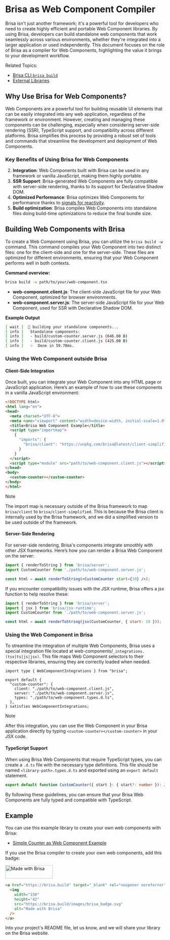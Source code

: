 # Brisa as Web Component Compiler

Brisa isn't just another framework; it's a powerful tool for developers who need to create highly efficient and portable Web Component libraries. By using Brisa, developers can build standalone web components that work seamlessly across various environments, whether they're integrated into a larger application or used independently. This document focuses on the role of Brisa as a compiler for Web Components, highlighting the value it brings to your development workflow.

Related Topics:

- [Brisa CLI `brisa build`](/api-reference/brisa-cli/brisa-build)
- [External Libraries](/building-your-application/components-details/external-libraries)

## Why Use Brisa for Web Components?

Web Components are a powerful tool for building reusable UI elements that can be easily integrated into any web application, regardless of the framework or environment. However, creating and managing these components can be challenging, especially when considering server-side rendering (SSR), TypeScript support, and compatibility across different platforms. Brisa simplifies this process by providing a robust set of tools and commands that streamline the development and deployment of Web Components.

### Key Benefits of Using Brisa for Web Components

2. **Integration**: Web Components built with Brisa can be used in any framework or vanilla JavaScript, making them highly portable.
3. **SSR Support**: Brisa-generated Web Components are fully compatible with server-side rendering, thanks to its support for Declarative Shadow DOM.
4. **Optimized Performance**: Brisa optimizes Web Components for performance thanks to [signals for reactivity](/building-your-application/components-details/reactivity).
5. **Build optimization**: Brisa compiles Web Components into standalone files doing build-time optimizations to reduce the final bundle size.

## Building Web Components with Brisa

To create a Web Component using Brisa, you can utilize the `brisa build -w` command. This command compiles your Web Component into two distinct files: one for the client-side and one for the server-side. These files are optimized for different environments, ensuring that your Web Component performs well in both contexts.

**Command overview:**

```bash
brisa build -w path/to/your/web-component.tsx
```

- **web-component.client.js**: The client-side JavaScript file for your Web Component, optimized for browser environments.
- **web-component.server.js**: The server-side JavaScript file for your Web Component, used for SSR with Declarative Shadow DOM.

**Example Output**

```sh
[ wait ]  🚀 building your standalone components...
[ info ]   Standalone components:
[ info ]   - build/custom-counter.server.js (646.00 B)
[ info ]   - build/custom-counter.client.js (425.00 B)
[ info ]   ✨  Done in 59.78ms.
```

### Using the Web Component outside Brisa

#### Client-Side Integration

Once built, you can integrate your Web Component into any HTML page or JavaScript application. Here’s an example of how to use these components in a vanilla JavaScript environment:

```html
<!DOCTYPE html>
<html lang="en">
<head>
  <meta charset="UTF-8">
  <meta name="viewport" content="width=device-width, initial-scale=1.0">
  <title>Brisa Web Component Example</title>
  <script type="importmap">
    {
      "imports": {
        "brisa/client": "https://unpkg.com/brisa@latest/client-simplified/index.js"
      }
    }
  </script>
  <script type="module" src="path/to/web-component.client.js"></script>
</head>
<body>
  <custom-counter></custom-counter>
</body>
</html>
```

> [!NOTE]
>
> The import map is necessary outside of the Brisa framework to map `brisa/client` to `brisa/client-simplified`. This is because the Brisa client is internally used by the Brisa framework, and we did a simplified version to be used outside of the framework.

#### Server-Side Rendering

For server-side rendering, Brisa's components integrate smoothly with other JSX frameworks. Here’s how you can render a Brisa Web Component on the server:

```jsx
import { renderToString } from 'brisa/server';
import CustomCounter from './path/to/web-component.server.js';

const html = await renderToString(<CustomCounter start={10} />);
```

If you encounter compatibility issues with the JSX runtime, Brisa offers a jsx function to help resolve these:

```jsx
import { renderToString } from 'brisa/server';
import { jsx } from 'brisa/jsx-runtime';
import CustomCounter from './path/to/web-component.server.js';

const html = await renderToString(jsx(CustomCounter, { start: 10 }));
```

### Using the Web Component in Brisa

To streamline the integration of multiple Web Components, Brisa uses a special integration file located at web-components/`_integrations.(tsx|ts|js|jsx)`. This file maps Web Component selectors to their respective libraries, ensuring they are correctly loaded when needed.

```tsx
import type { WebComponentIntegrations } from "brisa";

export default {
  "custom-counter": {
    client: "./path/to/web-component.client.js",
    server: "./path/to/web-component.server.js",
    types: "./path/to/web-component.types.d.ts",
  },
} satisfies WebComponentIntegrations;
```

> [!NOTE]
>
> After this integration, you can use the Web Component in your Brisa application directly by typing `<custom-counter></custom-counter>` in your JSX code.

#### TypeScript Support

When using Brisa Web Components that require TypeScript types, you can create a `.d.ts` file with the necessary type definitions. This file should be named `<library-path>.types.d.ts` and exported using an `export default` statement.

```ts
export default function CustomCounter({ start }: { start?: number }): JSX.Element;
```

By following these guidelines, you can ensure that your Brisa Web Components are fully typed and compatible with TypeScript.

## Example

You can use this example library to create your own web components with Brisa:

- [Simple Counter as Web Component Example](https://github.com/aralroca/counter-wc)

If you use the Brisa compiler to create your own web components, add this badge:

<a href="https://brisa.build" target="_blank" rel="noopener noreferrer">
  <img
    width="150"
    height="42"
    src="https://brisa.build/images/brisa_badge.svg"
    alt="Made with Brisa"
  />
</a>

```md
<a href="https://brisa.build" target="_blank" rel="noopener noreferrer">
  <img
    width="150"
    height="42"
    src="https://brisa.build/images/brisa_badge.svg"
    alt="Made with Brisa"
  />
</a>
```

Into your project's README file, let us know, and we will share your library on the Brisa website.